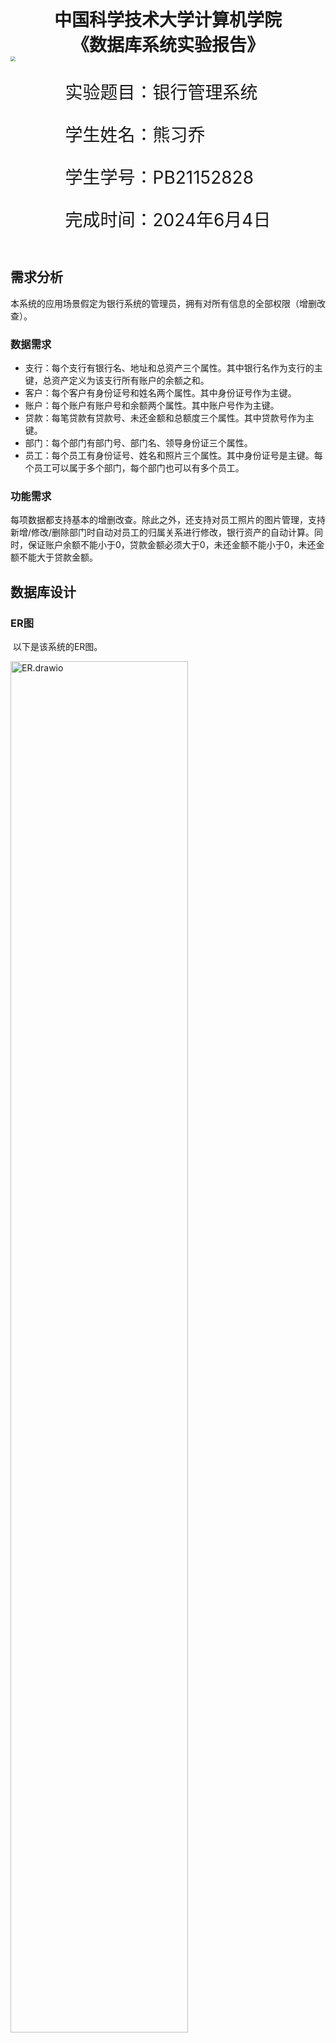 <div style="text-align:center;font-size:2em;font-weight:bold">中国科学技术大学计算机学院</div>

<div style="text-align:center;font-size:2em;font-weight:bold">《数据库系统实验报告》</div>







<img src="./src/logo.png" style="zoom: 50%;" />





<div style="display: flex;flex-direction: column;align-items: center;font-size:2em">
<div>
<p>实验题目：银行管理系统</p>
<p>学生姓名：熊习乔</p>
<p>学生学号：PB21152828</p>
<p>完成时间：2024年6月4日</p>
</div>
</div>








## 需求分析

本系统的应用场景假定为银行系统的管理员，拥有对所有信息的全部权限（增删改查）。

### 数据需求

- 支行：每个支行有银行名、地址和总资产三个属性。其中银行名作为支行的主键，总资产定义为该支行所有账户的余额之和。
- 客户：每个客户有身份证号和姓名两个属性。其中身份证号作为主键。
- 账户：每个账户有账户号和余额两个属性。其中账户号作为主键。
- 贷款：每笔贷款有贷款号、未还金额和总额度三个属性。其中贷款号作为主键。
- 部门：每个部门有部门号、部门名、领导身份证三个属性。
- 员工：每个员工有身份证号、姓名和照片三个属性。其中身份证号是主键。每个员工可以属于多个部门，每个部门也可以有多个员工。

### 功能需求

每项数据都支持基本的增删改查。除此之外，还支持对员工照片的图片管理，支持新增/修改/删除部门时自动对员工的归属关系进行修改，银行资产的自动计算。同时，保证账户余额不能⼩于0，贷款⾦额必须大于0，未还金额不能⼩于0，未还金额不能⼤于贷款⾦额。

## 数据库设计

### ER图

​	以下是该系统的ER图。

<img src="/Users/psycho/Documents/Database/lab2/report/ER.drawio.png" alt="ER.drawio" style="width:75%;" />

### 模式分解

​	每个实体一个表。银行、客户和员工的属性就是ER图中的三个属性。贷款的属性由于两个1:n的关系，新增了银行名和客户身份证号。账户的属性由于两个1:n的关系，新增了银行名和客户身份证号。部门的属性由于一个1:n的关系，新增了银行名。由于员工和部门的多对多关系，所以新增一个部门-员工表，属性为部门号和员工身份证号，两个属性共同构成主键。

​	由于每个任一实例的元组的每个属性都只含有一个值，显然该关系模式是1NF的。同时可以看出该关系模式的每一个非主属性都完全依赖于主码，故该关系模式是2NF的。检查该关系属性可以得到并不存在某个非主属性传递依赖于主码，所以该关系模式是3NF的。

​	创建表的MySQL代码如下：

```mysql
-- 一个银行管理系统，涉及：银行信息、客户信息、账户信息、贷款信息、银行部门信息、员工信息相关实体。
-- 本文件用于创建数据库表
use db_lab2;

SET foreign_key_checks=0;  # 关闭外键检查
DROP TABLE if EXISTS bank, customer, account, loan, department, employee, employee_department;
SET foreign_key_checks=1;  # 开启外键检查

CREATE TABLE bank (
    bank_name VARCHAR(50) PRIMARY KEY,
    bank_addr VARCHAR(100) NOT NULL
);

CREATE TABLE customer (
    id VARCHAR(50) PRIMARY KEY,
    customer_name VARCHAR(50) NOT NULL
);

CREATE TABLE account (
    account_id VARCHAR(50) PRIMARY KEY,
    balance DECIMAL(20, 2) DEFAULT 0.00,
    customer_id VARCHAR(50) NOT NULL,
    bank_name VARCHAR(50) NOT NULL,
    FOREIGN KEY (customer_id) REFERENCES customer(id) ON DELETE CASCADE,
    FOREIGN KEY (bank_name) REFERENCES bank(bank_name) ON DELETE CASCADE,
    CONSTRAINT CHK_balance CHECK (balance >= 0)
);

CREATE TABLE loan (
    loan_id VARCHAR(50) PRIMARY KEY,
    loan_amount DECIMAL(20, 2) NOT NULL,
    unrepayed_amount DECIMAL(20, 2) NOT NULL,
    customer_id VARCHAR(50) NOT NULL,
    bank_name VARCHAR(50) NOT NULL,
    FOREIGN KEY (customer_id) REFERENCES customer(id) ON DELETE CASCADE,
    FOREIGN KEY (bank_name) REFERENCES bank(bank_name) ON DELETE CASCADE,
    CONSTRAINT CHK_loan_amount CHECK (loan_amount >= 0),
    CONSTRAINT CHK_unrepayed_amount CHECK (unrepayed_amount >= 0),
    CONSTRAINT CHK_unrepayed_loan CHECK (unrepayed_amount <= loan_amount)
);

CREATE TABLE employee (
    id VARCHAR(50) PRIMARY KEY,
    employee_name VARCHAR(50) NOT NULL,
    path_to_photo VARCHAR(100)
);

CREATE TABLE department (
    department_id VARCHAR(50) PRIMARY KEY,
    bank_name VARCHAR(50) NOT NULL,
    department_name VARCHAR(50) NOT NULL,
    leader_id VARCHAR(50) NOT NULL,
    FOREIGN KEY (bank_name) REFERENCES bank(bank_name) ON DELETE CASCADE,
    FOREIGN KEY (leader_id) REFERENCES employee(id) ON DELETE CASCADE
);

CREATE TABLE employee_department (
    employee_id VARCHAR(50) NOT NULL,
    department_id VARCHAR(50) NOT NULL,
    PRIMARY KEY (employee_id, department_id),
    FOREIGN KEY (employee_id) REFERENCES employee(id) ON DELETE CASCADE,
    FOREIGN KEY (department_id) REFERENCES department(department_id) ON DELETE CASCADE
);
```

### 存储过程、触发器、函数等设计思路

针对各个实体的操作，除了查询都使用存储过程实现。这样设计的目的是可以在存储过程中检测操作的合法性并返回相关的错误代码。如果操作失败，返回相关的错误代码，否则返回1作为操作成功的标志。

由于需要在部门`department`和员工-部门`employee_department`两个表中维持一致性，所以我设计在对`department`进行增、删、改操作的时候`employee_department`也会同步更新。由于`employee_department`中的`department_id`属性定义了ON DELETE CASCADE，所以在删除部门的时候会自动级联删除相关的员工-部门关系。剩下的增和改我设计为用触发器实现，当用户对`department`做出修改时，会通过触发器自动修改`employee_department`中的相关记录，并且新的`department`记录创建时，也会通过触发器自动在`employee_department`增加“领导ID—部门ID”的一条记录。触发器的具体设计见“核心代码解析——部门管理”

我设计通过函数计算用户的总资产并返回，而不是通过一条属性存储在`customer`表中。这样可以简化数据库的设计，同时维护数据一致性。

## 核心代码解析

### 仓库地址

https://github.com/psycho-xiong/ustc-database-lab2-2024

### 目录

```
.
├── 2_db-lab02.pptx -------实验文档
├── __pycache__
│   └── db.cpython-311.pyc
├── db.py -------与数据库交互
├── main.py -------与网页交互，调用db.py中的函数
├── mysql 
│   ├── procedures.sql -------存储过程、函数、触发器
│   └── table_init.sql -------初始化表
├── report
│   ├── ER.drawio -------ER图的drawio文件
│   ├── ER.drawio.png -------ER图
│   ├── src
│   │   └── logo.png
│   ├── 银行管理系统_需求分析.md -------需求分析
│   ├── 银行管理系统_需求分析.pdf -------需求分析
│   ├── 数据库实验报告.md -------实验报告(.md)
│   └── 银行管理系统报告_熊习乔_PB21151828.pdf -------实验报告(.pdf)
├── static
│   └── photos -------员工照片
│       ├── 111.bmp
│       ├── 112.bmp
│       └── 113.bmp
├── templates -------存放html文件
│   ├── account.html
│   ├── back.html
│   ├── bank.html
│   ├── customer.html
│   ├── department.html
│   ├── employee.html
│   ├── employee_department.html
│   ├── homepage.html
│   ├── loan.html
│   └── login.html
└── tree.txt -------目录树

8 directories, 29 files
```

### 登录

提供登录界面，用户输入用户名和密码，正确则进入主页，否则会弹窗提示检查用户名和密码，并停留在登录界面。

来源：`main.py`

```python
# 主页跳转到登录页面
@app.route('/', methods=['GET', 'POST'])
def login():
    """Log in a registered user by adding the user id to the session."""
    if request.method == 'GET':
        return render_template('login.html')
    else:
        # 连接数据库。如果连接成功，跳转到主页。否则，显示错误信息，停留在登录页面。
        user = request.form['username']
        password = request.form['password']
        conn = db_login(user=user, passward=password)
        if (conn == None) or (user != 'root'):
            return render_template("login.html",status=-1)
        else:
            session['username'] = user
            session['password'] = password
            return redirect(url_for('homepage'))
```

### 主页

如果用户输入用户名和密码正确则进入主页，主页可以选择具体功能，包括：支行、用户、账户、贷款、部门、员工、部门-员工。

来源：`main.py`

```python
# 主页
@app.route('/homepage', methods=['GET', 'POST'])
def homepage():
    """Display the homepage."""
    if request.method == 'GET':
        return render_template('homepage.html')
    else:
        if 'Customer' in request.form:
            return redirect(url_for('customer'))
        if 'Bank' in request.form:
            return redirect(url_for('bank'))
        if 'Account' in request.form:
            return redirect(url_for('account'))
        if 'Loan' in request.form:
            return redirect(url_for('loan'))
        if 'Employee' in request.form:
            return redirect(url_for('employee'))
        if 'Department' in request.form:
            return redirect(url_for('department'))
        if 'Employee_Department' in request.form:
            return redirect(url_for('employee_department'))
```

### 支行管理

在主页进入支行部分后，可以对支行进行增删改查。“查”支持对主键外的任意属性或者属性的组合进行查找（主键单独查找）。“改”要求待改的数据存在且修改后的数据不能和原有数据重复。“增”要求新增的数据不能和原有数据重复。“删”要求待删的数据存在。这些功能和要求在之后的各个部分都一样，之后不再赘述。

`main.py`从网页表单获取服务种类，并根据服务种类获取需要的数据。在获取需要的数据之后，调用`db.py`中的函数来执行对应的操作。

需要指出的是我仅在“支行管理”中列出这一部分的完整代码，由于后面的各个管理功能与该部分的代码相似，如无必要在之后我将只给出框架而非完整代码。

来源：`main.py`

```python
@app.route("/homepage/bank", methods = (["GET", "POST"]))
def bank():
    if request.method == 'GET':
        return render_template('bank.html')
    else:
        # 如果 session 中没有连接，返回登录页面
        if 'username' not in session:
            return redirect(url_for('login'))
        # 如果 session 中有连接，从 session 中获取连接，然后执行后续操作
        username = session['username']
        password = session['password']
        conn = db_login(user=username, passward=password)
        if 'SEARCH' in request.form:
            search_text = request.form['search_text']
            search_type = request.form['search_type']
            res = bank_search(conn, search_text, search_type)
            return render_template('bank.html', search_res=res)
        elif 'ADD' in request.form:
            new_name = request.form['new_name']
            new_addr = request.form['new_addr']
            res = bank_add(conn, new_name, new_addr)
            return render_template('bank.html', add_res=res)
        elif 'DELETE' in request.form:
            delete_name = request.form['delete_name']
            res = bank_delete(conn, delete_name)
            return render_template('bank.html', delete_res=res)
        elif 'UPDATE' in request.form:
            old_name = request.form['old_name']
            new_name = request.form['new_name']
            new_addr = request.form['new_addr']
            res = bank_update(conn, old_name, new_name, new_addr)
            return render_template('bank.html', update_res=res)
```

其中调用的与数据库交互的函数包含增、删、改、查四个功能。同样地我只在这一节列出完整代码，之后如无必要将只给出对应部分的代码框架。customer使用到的增删改查函数定义如下：

来源：`db.py`

```python
# ************** Customer **************        
def customer_search(conn: MySQLConnection, search_text: str, search_type: str) -> list:
    cursor = conn.cursor()
    if search_text == '':
        cursor.execute("SELECT * FROM customer")
    else:
        if search_type == 'ID':
            cursor.execute(f"SELECT * FROM customer WHERE id = '{search_text}'")
        elif search_type == 'Name':
            cursor.execute(f"SELECT * FROM customer WHERE customer_name = '{search_text}'")
    res = cursor.fetchall()
    for i in range(len(res)):
        cursor.execute(f"SELECT get_total_balance('{res[i][0]}')")
        res[i] = res[i] + cursor.fetchall()[0]
    cursor.close()
    return res

def customer_add(conn: MySQLConnection, add_id: str, add_name: str) -> int:
    cursor = conn.cursor()
    sta = -1
    try:
        sta = cursor.callproc('create_customer', (add_id, add_name, sta))[-1]
        conn.commit()
        cursor.close()
        return sta
    except:
        conn.rollback()
        cursor.close()
        return -1
   
def customer_delete(conn: MySQLConnection, delete_id: str) -> int:
    cursor = conn.cursor()
    sta = -1
    try:
        sta = cursor.callproc('delete_customer', (delete_id, sta))[-1]
        conn.commit()
        cursor.close()
        return sta
    except:
        conn.rollback()
        cursor.close()
        return -1
    
def customer_update(conn: MySQLConnection, old_id: str, new_id: str, new_name: str) -> int:
    cursor = conn.cursor()
    sta = -1
    try:
        sta = cursor.callproc('change_customer', (old_id, new_id, new_name, sta))[-1]
        conn.commit()
        cursor.close()
        return sta
    except:
        conn.rollback()
        cursor.close()
        return -1
```

其中只有查询是通过 mysql-connector-python-rf 直接执行查询操作，针对不同的查询信息，直接执行对应的查询语句。但是增、删和改为了检查是否满足各种约束条件并返回相关错误信息，都需要调用写好的存储过程。同样地我只在这一节列出完整代码，之后如无必要将只给出对应部分的代码框架。customer使用到的存储过程定义如下：

来源：`procedures.sql`

```mysql
-- A procedure that changes the name of a bank.
DROP PROCEDURE if exists change_bank;
delimiter //
CREATE PROCEDURE change_bank(IN old_bank_name VARCHAR(50), IN new_bank_name VARCHAR(50), In new_bank_addr VARCHAR(50), OUT sta INT)
BEGIN
    DECLARE a INT;

    -- Check whether the bank exsit
    SELECT count(*) FROM bank WHERE bank_name = old_bank_name INTO a;
    IF a = 1 THEN 
        IF new_bank_name = old_bank_name THEN
            UPDATE bank SET bank_addr = new_bank_addr WHERE bank_name = old_bank_name;
            SET sta = 1;
        ELSE
            SELECT count(*) FROM bank WHERE bank_name = new_bank_name INTO a;
            IF a = 1 THEN
                SET sta = -4; -- Error code -4: New bank already exists
            ELSE
                INSERT INTO bank (bank_name, bank_addr) VALUES (new_bank_name, new_bank_addr);
                -- Update the bank_name of all accounts
                UPDATE account SET bank_name = new_bank_name WHERE bank_name = old_bank_name;
                -- Update the bank_name of all loans
                UPDATE loan SET bank_name = new_bank_name WHERE bank_name = old_bank_name;
                -- Update the bank_name of all departments
                UPDATE department SET bank_name = new_bank_name WHERE bank_name = old_bank_name;
                -- Delete the old bank
                DELETE FROM bank WHERE bank_name = old_bank_name;
                SET sta = 1;
            END IF;
        END IF;
    ELSE
        SET sta = -2; -- Error code -2: bank does not exist
    END IF;
END //
delimiter ;


-- A procedure that creates a new bank.
DROP PROCEDURE if exists create_bank;
delimiter //
CREATE PROCEDURE create_bank(IN add_bank_name VARCHAR(50), IN bank_addr VARCHAR(50), OUT sta INT)
BEGIN
    DECLARE a INT;
    
    -- Check whether the bank exsit
    SELECT count(*) FROM bank WHERE bank_name = add_bank_name INTO a;
    IF a = 0 THEN
        INSERT INTO bank (bank_name, bank_addr) VALUES (add_bank_name, bank_addr);
        SET sta = 1;
    ELSE
        SET sta = -3; -- Error code -3: bank already exists
    END IF;
END //
delimiter ;


-- A procedure that deletes a bank.
DROP PROCEDURE if exists delete_bank;
delimiter //
CREATE PROCEDURE delete_bank(IN delete_bank_name VARCHAR(50), OUT sta INT)
BEGIN
    DECLARE a INT;

    -- Check whether the bank exsit
    SELECT count(*) FROM bank WHERE bank_name = delete_bank_name INTO a;
    IF a = 1 THEN
        DELETE FROM bank WHERE bank_name = delete_bank_name;
        SET sta = 1;
    ELSE
        SET sta = -2; -- Error code -2: bank does not exist
    END IF;
END //
delimiter ;
```

修改记录先要检查被修改的主键是否存在，如过不存在设置错误码。如果存在且主键没有改变直接修改。如果存在但是主键别修改，需要检查新的主键是否已经存在，如果已经存在设置错误码。如果不存在则增加新纪录，修改相关联的表中的相关记录，最后删除旧的记录。

创建记录只需要检查新增的主键是否已经存在。如果已经存在设置错误码，如果不存在就插入一条新纪录。

删除记录需要检查待删除的记录的主键是否存在，如果不存在设置错误码，如果存在则直接删去该条记录。注意由于这里其他表中需要连带删除的地方都设置了ON DELETE CASCADE，所以不再需要显示用语句删除其他表中的相关记录。

通过存储过程进行各种检查，包括数据一致性、操作合法性等，如果执行失败返回错误码，以便在网页显示。

### 客户管理

从主页进入客户管理的界面后，可以进行客户的增、删、改、查。

来源：`main.py`

```python
@app.route("/homepage/costumer", methods = (["GET", "POST"]))
def customer():
    if request.method == 'GET':
        return render_template('customer.html')
    else:
        # 如果 session 中没有连接，返回登录页面
        if 'username' not in session:
            return redirect(url_for('login'))
        # 如果 session 中有连接，从 session 中获取连接，然后执行后续操作
        username = session['username']
        password = session['password']
        conn = db_login(user=username, passward=password)
        if 'SEARCH' in request.form:
            ...
        elif 'ADD' in request.form:
            ...
        elif 'DELETE' in request.form:
            ...
        elif 'UPDATE' in request.form:
           ...
```

其中用到的的与数据库交互的函数定义如下：

来源：`db.py`

```python
# ************** Customer **************
def customer_search(conn: MySQLConnection, search_text: str, search_type: str) -> list:
    cursor = conn.cursor()
    if search_text == '':
        cursor.execute("SELECT * FROM customer")
    else:
        if search_type == 'ID':
            ...
        elif search_type == 'Name':
            ...
    res = cursor.fetchall()
    for i in range(len(res)):
        cursor.execute(f"SELECT get_total_balance('{res[i][0]}')")
        res[i] = res[i] + cursor.fetchall()[0]
    cursor.close()
    return res

def customer_add(conn: MySQLConnection, add_id: str, add_name: str) -> int:
    cursor = conn.cursor()
    sta = -1
    try:
        sta = cursor.callproc('create_customer', (add_id, add_name, sta))[-1]
        ...
    except:
       ...
    
def customer_delete(conn: MySQLConnection, delete_id: str) -> int:
    cursor = conn.cursor()
    sta = -1
    try:
        sta = cursor.callproc('delete_customer', (delete_id, sta))[-1]
       ...
    except:
        ...
    
def customer_update(conn: MySQLConnection, old_id: str, new_id: str, new_name: str) -> int:
    cursor = conn.cursor()
    sta = -1
    try:
        sta = cursor.callproc('change_customer', (old_id, new_id, new_name, sta))[-1]
       ...
    except:
        ...
```

其中用户总资产的部分并不是直接作为一个属性存储的，而是通过调用函数`get_total_balance`计算得到。函数`get_total_balance`的定义如下：

```mysql
-- A function to calculate the total balance of a customer
DROP FUNCTION if exists get_total_balance;
delimiter //
CREATE FUNCTION get_total_balance(search_customer_id VARCHAR(50))
RETURNS DECIMAL(20, 2)
READS SQL DATA
BEGIN
    DECLARE total_balance DECIMAL(20, 2);
    SELECT SUM(balance) INTO total_balance
    FROM account
    WHERE customer_id = search_customer_id;
    RETURN total_balance;
END//
delimiter ;
```

增、删、改使用的的MySQL存储过程如下，同样只展示框架：

来源：`procedures.sql`

```mysql
-- A procedure that changes the id of a customer.
DROP PROCEDURE if exists change_customer;
delimiter //
CREATE PROCEDURE change_customer(IN old_customer_id VARCHAR(50), IN new_customer_id VARCHAR(50), IN new_name VARCHAR(50), OUT sta INT)
BEGIN
    DECLARE a INT;

    -- Check whether the customer exsit
    SELECT count(*) FROM customer WHERE id = old_customer_id INTO a;
    IF a = 1 THEN 
        IF new_customer_id = old_customer_id THEN
            ...
        ELSE
            SELECT count(*) FROM customer WHERE id = new_customer_id INTO a;
            IF a = 1 THEN
                SET sta = -4; -- Error code -4: New customer already exists
            ELSE
                ...
            END IF;
        END IF;
    ELSE
        SET sta = -2; -- Error code -2: customer does not exist
    END IF;
END //
delimiter ;

-- A procedure that creates a new customer.
DROP PROCEDURE if exists create_customer;
delimiter //
CREATE PROCEDURE create_customer(IN customer_id VARCHAR(50), IN customer_name VARCHAR(50), OUT sta INT)
BEGIN
    DECLARE a INT;

    -- Check whether the customer exsit
    SELECT count(*) FROM customer WHERE id = customer_id INTO a;
    IF a = 0 THEN
        ...
    ELSE
        SET sta = -3; -- Error code -3: customer already exists
    END IF;
END //
delimiter ;

-- A procedure that deletes a customer.
DROP PROCEDURE if exists delete_customer;
delimiter //
CREATE PROCEDURE delete_customer(IN customer_id VARCHAR(50), OUT sta INT)
BEGIN
    DECLARE a INT;

    -- Check whether the customer exsit
    SELECT count(*) FROM customer WHERE id = customer_id INTO a;
    IF a = 1 THEN
        ...
    ELSE
        SET sta = -2; -- Error code -2: customer does not exist
    END IF;
END //
delimiter ;
```

### 账户管理

从主页进入账号管理后，可以对账号进行增删改查，并且在这里实现了转账功能。

来源：`main.py`

```python
@app.route('/homepage/account', methods=['GET', 'POST'])
def account():
    if request.method == 'GET':
        return render_template('account.html')
    else:
        # 如果 session 中没有连接，返回登录页面
        if 'username' not in session:
            return redirect(url_for('login'))
        # 如果 session 中有连接，从 session 中获取连接，然后执行后续操作
        username = session['username']
        password = session['password']
        conn = db_login(user=username, passward=password)
        if 'SEARCH' in request.form:
            ...
        elif 'ADD' in request.form:
            ...
        elif 'DELETE' in request.form:
            ...
        elif 'UPDATE' in request.form:
            ...
        elif 'TRANSFER' in request.form:
            from_id = request.form['from_id']
            to_id = request.form['to_id']
            amount = request.form['amount']
            res = account_transfer(conn, from_id, to_id, amount)
            return render_template('account.html', transfer_res=res)
```

转账需要获取转入账户、转出账户与转账金额。然后调用处理转账的函数`account_transfer，定义如下：

来源：`db.py`

```python
def account_transfer(conn, from_id, to_id, amount):
    cursor = conn.cursor()
    sta = -1
    if from_id == to_id:
        return -12
    try:
        (amount, flag) = num_check_trans(amount)
        if flag != 1:
            return flag
        sta = cursor.callproc('transfer_money', (from_id, to_id, amount, sta))[-1]
        conn.commit()
        cursor.close()
        return sta
    except:
        conn.rollback()
        cursor.close()
        return -1
```

同时还调用了检查是否输入的是合法数字的函数`num_check_trans`，该函数输入从网页获取的金额，返回转换为数字的amount和指示是否为合法数字的flag。该函数的定义如下：

来源：`db.py`

```python
def num_check_trans(num: str) -> tuple:
    flag = -1

    # 检查是否为空
    if num == '':
        flag = -10 # Error code -10: not a number
        return (None,flag)
    # 移除所有的空格
    num = num.replace(' ','')
    # 检查是否为负数
    if num[0] == '-':
        flag = -11 # Error code -11: negative number
        return (None, flag)
    for i in num:
        if not i.isdigit() and i != '.':
            flag = -10  # Error code -10: not a number
            return (None,flag)
    # 检查是否为小数
    if '.' in num:
        num = num.split('.')
        if len(num[1]) > 2:
            flag = -7 # Error code -7: decimal part too long
            return (None,flag)
        if len(num[0] + num[1]) > 20:
            flag = -8 # Error code -8: total length too long
            return (None,flag)
        # 遍历检查是否全为数字
        for i in num[0] + num[1]:
            if not i.isdigit() and i != '.':
                flag = -10 # Error code -10: not a number
                return (None,flag)
    else:
        if len(num) > 20:
            flag = -8 # Error code -8: total length too long
            return (None,flag)
        for i in num:
            if not i.isdigit() and i != '.':
                flag = -10 # Error code -10: not a number
                return (None,flag)
    # 转换为数字
    num = float(num)
    flag = 1
    return (num,flag)
```

下面详细介绍转账过程用到的存储过程：

来源：`procedures.sql`

```mysql
-- A procedure that transfer money from one account to another. Transaction is used to ensure the atomicity of the operation.
DROP PROCEDURE if exists transfer_money;
delimiter //
CREATE PROCEDURE transfer_money(IN from_account_id VARCHAR(50), IN to_account_id VARCHAR(50), IN amount DECIMAL(20, 2), OUT sta INT)
BEGIN
    DECLARE s INT DEFAULT 0;
    DECLARE a INT;
    DECLARE continue HANDLER FOR SQLEXCEPTION SET s = 1;
    SET sta = 0;

    START TRANSACTION;
    -- Check whether both accounts exsit
    SELECT count(*) FROM account WHERE account_id = from_account_id or account_id = to_account_id INTO a;
    IF a != 2 THEN
        SET sta = -2;  -- Error code -2: account does not exist
    END IF;

    IF sta = 0 THEN
        -- Check if the balance is enough
        SELECT balance FROM account WHERE account_id = from_account_id INTO a;
        IF a < amount THEN
            SET sta = -3; -- Error code -3: balance is not enough
        ELSE
            -- Update the balaces of two accounts
            UPDATE account SET balance = balance - amount WHERE account_id = from_account_id;
            UPDATE account SET balance = balance + amount WHERE account_id = to_account_id;
        END IF;
    END IF;

    -- Process errors
    IF s = 0 AND sta = 0 THEN
        SET sta = 1;
        COMMIT;
    ELSE
        IF sta = 0 THEN
            SET sta = -9; -- Error code -9: unknown error within MySQL
        END IF;
        ROLLBACK;
    END IF;
END //
delimiter ;
```

首先检查了转入和转出账户是否都存在，然后检查转出账户的余额收否能够满足转账金额。如果两个条件都满足，则修改两个账户的余额，否则设置对应的错误码。这个过程都使用事务来保证转账操作的可靠性和原子操作性。

此外，账户管理的增删改查需要调用以下函数：

来源：`db.py`

```python
# ************** Account **************
def account_search(conn, search_text, search_type):
    ...

def account_add(conn, add_account_id, add_customer_id, add_bank_name):
    cursor = conn.cursor()
    sta = -1
    try:
        ...
    except:
        ...
    
def account_delete(conn, delete_account_id):
    cursor = conn.cursor()
    sta = -1
    try:
        ...
    except:
        ...
    
def account_update(conn, old_account_id, new_account_id, new_balance, new_customer_id, new_bank_name):
    cursor = conn.cursor()
    sta = -1
    try:
        ...
    except:
        ...
```

转账的使用到的MySQL存储过程如下：

来源：`procedures.sql`

```mysql
-- A procedure that changes the id of an account.
DROP PROCEDURE if exists change_account;
delimiter //
CREATE PROCEDURE change_account(IN old_account_id VARCHAR(50), IN new_account_id VARCHAR(50), IN new_balance DECIMAL(20, 2), IN new_customer_id VARCHAR(50), IN new_bank_name VARCHAR(50), OUT sta INT)
BEGIN
    DECLARE s INT DEFAULT 0;
    DECLARE a INT;
    DECLARE continue HANDLER FOR SQLEXCEPTION SET s = 1;
    SET sta = 0;

    -- Check whether the new bank exsits
    ...
    -- Check whether the new customer exsits
		...
    -- Check whether the old account exsits
    ...

    IF sta = 0 THEN
        IF new_account_id = old_account_id THEN
           ...
        ELSE
            -- Check whether the new account exsits. If not update the record.
            ...
        END IF;
    END IF;

    -- Process errors
    ...

END //
delimiter ;

-- A procedure that deletes an account.
DROP PROCEDURE if exists delete_account;
delimiter //
CREATE PROCEDURE delete_account(IN delete_account_id VARCHAR(50), OUT sta INT)
BEGIN
    DECLARE a INT;

    -- Check whether the account exsit
    SELECT count(*) FROM account WHERE account_id = delete_account_id INTO a;
    IF a = 1 THEN
        -- 删除该账户
        DELETE FROM account WHERE account_id = delete_account_id;
        SET sta = 1;
    ELSE
        SET sta = -2; -- Error code -2: account does not exist
    END IF;
END //
delimiter ;

-- A procedure that creates a new account for a customer. Transaction is used to ensure the atomicity of the operation.
DROP PROCEDURE if exists create_account;
delimiter //
CREATE PROCEDURE create_account(IN add_account_id VARCHAR(50), IN add_customer_id VARCHAR(50), IN add_bank_name VARCHAR(50), OUT sta INT)
BEGIN
    DECLARE s INT DEFAULT 0;
    DECLARE a INT;
    DECLARE continue HANDLER FOR SQLEXCEPTION SET s = 1;
    SET sta = 0;

    START TRANSACTION;
    -- Check whether the bank exsit
    ...
    -- Check whether the customer exsit 
    ...
    -- Check whether the account already exsits
    ...

    -- No problem, insert the new account
    IF sta = 0 THEN
        INSERT INTO account (account_id, customer_id, bank_name) VALUES (add_account_id, add_customer_id, add_bank_name);
    END IF;

    -- Process errors
    ...

END //
delimiter ;
```

### 贷款管理

从主页进入贷款管理，可以对贷款进行增、删、改、查，并且在这里实现了还款的功能。其中还款的实现与转账相似。

来源：`main.py`

```python
@app.route('/homepage/loan', methods=['GET', 'POST'])
def loan():
    if request.method == 'GET':
        return render_template('loan.html')
    else:
        # 如果 session 中没有连接，返回登录页面
        if 'username' not in session:
            return redirect(url_for('login'))
        # 如果 session 中有连接，从 session 中获取连接，然后执行后续操作
        username = session['username']
        password = session['password']
        conn = db_login(user=username, passward=password)
        if 'SEARCH' in request.form:
            ...
        elif 'ADD' in request.form:
            ...
        elif 'DELETE' in request.form:
            ...
        elif 'UPDATE' in request.form:
            ...
        elif 'REPAY' in request.form:
            repay_loan_id = request.form['repay_loan_id']
            repay_account_id = request.form['repay_account_id']
            repay_amount = request.form['repay_amount']
            res = loan_repay(conn, repay_loan_id, repay_account_id, repay_amount)
            return render_template('loan.html', repay_res=res)
```

转账需要获取转出账户、还款金额与偿还的贷款ID。然后调用处理转账的函数`loan_repay，定义如下：

来源：`db.py`

```python
def loan_repay(conn, repay_loan_id, repay_account_id, repay_amount):
    cursor = conn.cursor()
    sta = -1
    try:
        (repay_amount, flag) = num_check_trans(repay_amount)
        if flag != 1:
            return flag
        if repay_amount <= 0:
            return -13 # Error code -13: repay amount less than or equal to 0
        sta = cursor.callproc('repay_loan', (repay_loan_id, repay_account_id, repay_amount, sta))[-1]
        conn.commit()
        cursor.close()
        return sta
    except:
        conn.rollback()
        cursor.close()
        return -1
```

下面详细介绍还贷款用到的存储过程`repay_loan`：

```mysql
-- A procedure that repays a loan. Transaction is used to ensure the atomicity of the operation.
DROP PROCEDURE if exists repay_loan;
delimiter //
CREATE PROCEDURE repay_loan(IN repay_loan_id VARCHAR(50), IN repay_account_id VARCHAR(50), IN repay_amount DECIMAL(20, 2), OUT sta INT)
BEGIN
    DECLARE s INT DEFAULT 0;
    DECLARE a INT;
    DECLARE continue HANDLER FOR SQLEXCEPTION SET s = 1;
    SET sta = 0;

    START TRANSACTION;
    -- Check whether the loan and account exsit
    SELECT count(*) FROM loan WHERE loan_id = repay_loan_id INTO a;
    IF a != 1 THEN
        SET sta = -2;  -- Error code -2: loan does not exist
    END IF;
    SELECT count(*) FROM account WHERE account_id = repay_account_id INTO a;
    IF a != 1 THEN
        SET sta = -3;  -- Error code -3: account does not exist
    END IF;

    IF sta = 0 THEN
        -- Check if the balance is enough
        SELECT balance FROM account WHERE account_id = repay_account_id INTO a;
        IF a < repay_amount THEN
            SET sta = -4; -- Error code -4: balance is not enough
        ELSE
            -- Update the balaces of the account and the loan
            UPDATE account SET balance = balance - repay_amount WHERE account_id = repay_account_id;
            UPDATE loan SET unrepayed_amount = unrepayed_amount - repay_amount WHERE loan_id = repay_loan_id;
        END IF;
    END IF;

    -- Process errors
    IF s = 0 AND sta = 0 THEN
        SET sta = 1;
        COMMIT;
    ELSE
        IF sta = 0 THEN
            SET sta = -9; -- Error code -9: unknown error within MySQL
        END IF; 
        ROLLBACK;
    END IF;
END //
delimiter ;
```

偿还贷款的过程设计为从给定账户中转出给定金额来偿还给定的贷款。与转账的过程相似，存储过程先检查转出账户和贷款ID是否存在。如果存在在检查账户余额是否能满足偿还金额，如果能满足则减少账户金额偿还贷款，同时修改贷款的未偿还金额。如果不能满足要求，返回对应的错误码，并在网页显示对应的错误信息。

下面是贷款的增、删、改、查用到的与数据库交互的函数：

来源：`db.py`

```python
# ************** Loan **************
def loan_search(conn, search_text, search_type):
    ...

def loan_add(conn, add_loan_id, add_loan_amount, add_customer_id, add_bank_name):
    ...
    
def loan_delete(conn, delete_loan_id):
    ...
    
def loan_update(conn, old_loan_id, new_loan_id, new_loan_amount, new_unrepayed_amount, new_customer_id, new_bank_name):
    ...
```

增、删、改使用的的MySQL存储过程如下：

来源：`procedures.sql`

```mysql
-- A procedure that changes a loan.
DROP PROCEDURE if exists change_loan;
delimiter //
CREATE PROCEDURE change_loan(IN old_loan_id VARCHAR(50), IN new_loan_id VARCHAR(50), IN new_loan_amount DECIMAL(20, 2), IN new_unrepayed_amount DECIMAL(20, 2), In new_customer_id VARCHAR(50), IN new_bank_name VARCHAR(50), OUT sta INT)
BEGIN
    DECLARE s INT DEFAULT 0;
    DECLARE a INT;
    DECLARE continue HANDLER FOR SQLEXCEPTION SET s = 1;
    SET sta = 0;

    -- Check whether the new bank exsits
    ...
    -- Check whether the new customer exsits
    ...
    -- Check whether the old loan exsits
    ...
    -- Note that the check of nre_loan_amount and new_unrepayed_amount is complemented in db.py
    IF sta = 0 THEN
        IF new_loan_id = old_loan_id THEN
            UPDATE ...
        ELSE
            -- Check whether the new loan exsits
            SELECT count(*) FROM loan WHERE loan_id = new_loan_id INTO a;
            IF a = 1 THEN
                SET sta = -15; -- Error code -15: New loan already exists
            ELSE
                -- Update
                UPDATE ...
            END IF;
        END IF;
    END IF;

    -- Process errors
    ...

END //
delimiter ;


-- A procedure that creates a new loan for a customer. Transaction is used to ensure the atomicity of the operation.
DROP PROCEDURE if exists create_loan;
delimiter //
CREATE PROCEDURE create_loan(IN add_loan_id VARCHAR(50), IN add_loan_amount DECIMAL(20, 2), IN add_customer_id VARCHAR(50), IN add_bank_name VARCHAR(50), OUT sta INT)
BEGIN
    DECLARE ...

    START TRANSACTION;
    -- Check whether the bank exsit
    ...
    -- Check whether the customer exsits
    ...
    -- Check whether the loan already exsits
    ...

    -- No problem, insert the new loan
    IF sta = 0 THEN
        INSERT INTO loan ...
    END IF;

    -- Process errors
    ...
END // 
delimiter ;


-- A procedure that deletes a loan.
DROP PROCEDURE if exists delete_loan;
delimiter //
CREATE PROCEDURE delete_loan(IN delete_loan_id VARCHAR(50), OUT sta INT)
BEGIN
    DECLARE a INT;

    -- Check whether the loan exsit
    SELECT count(*) FROM loan WHERE loan_id = delete_loan_id INTO a;
    IF a = 1 THEN
        -- 删除该贷款
        ...
    ELSE
        SET sta = -2; -- Error code -2: loan does not exist
    END IF;
END //
delimiter ;
```

### 员工管理

从主页进入员工管理，可以对员工信息进行增删改查。员工的照片是通过存储文件路径实现。一旦导入一个新的图片，就会在指定路径中创建一个同样的副本，并以员工的身份证ID命名。修改图片会在删除旧的图片并存储新的图片。删除员工记录会连带删除文件系统中该员工的照片。

来源：`main.py`

```python
@app.route('/homepage/employee', methods=['GET', 'POST'])
def employee():
    if request.method == 'GET':
        return render_template('employee.html')
    else:
        # 如果 session 中没有连接，返回登录页面
        if 'username' not in session:
            return redirect(url_for('login'))
        # 如果 session 中有连接，从 session 中获取连接，然后执行后续操作
        username = session['username']
        password = session['password']
        conn = db_login(user=username, passward=password)
        if 'SEARCH' in request.form:
            ...
        elif 'ADD' in request.form:
            save_flag = True
            add_id = request.form['add_id']
            add_name = request.form['add_name']
            # 检查是否有文件在POST请求中
            if 'add_photo' not in request.files:
                save_flag = False
            file = request.files['add_photo']
            # 如果用户没有选择文件，浏览器也会提交一个没有文件名的空部分
            if file.filename == '':
                save_flag = False
            suffix = file.filename.split('.')[-1]
            add_photo_name = add_id + '.' + suffix
            res = employee_add(conn, add_id, add_name, add_photo_name)
            # 保存文件到指定位置
            if res == 1 and save_flag:
                filename = secure_filename(add_photo_name)
                file.save(os.path.join(app.config['UPLOAD_FOLDER'], filename))
            return render_template('employee.html', add_res=res)
            
        elif 'DELETE' in request.form:
            delete_id = request.form['delete_id']
            res = employee_delete(conn, delete_id)
            # 删除文件
            if res == 1:
                # 删除.前是delete_id的文件
                for file in os.listdir(UPLOAD_FOLDER):
                    if file.split('.')[0] == delete_id:
                        os.remove(os.path.join(UPLOAD_FOLDER, file))

            return render_template('employee.html', delete_res=res)
        
        elif 'UPDATE' in request.form:
            ...
            # 检查是否有文件在POST请求中
            if 'new_photo' not in request.files:
                save_flag = False
                new_photo_name = 'special_token_original'
            file = request.files['new_photo']
            # 如果用户没有选择文件，浏览器也会提交一个没有文件名的空部分
            if file.filename == '':
                save_flag = False
                new_photo_name = 'special_token_original'
            else:
                suffix = file.filename.split('.')[-1]
                new_photo_name = new_id + '.' + suffix
            res = employee_update(conn, old_id, new_id, new_name, new_photo_name)
            # 如果成功，保存文件到指定位置，删除旧的
            if res == 1 and save_flag:
                # 删除旧的文件
                for tmp_file in os.listdir(UPLOAD_FOLDER):
                    if tmp_file.split('.')[0] == old_id:
                        os.remove(os.path.join(UPLOAD_FOLDER, tmp_file))
                # 保存新的文件
                filename = secure_filename(new_photo_name)
                file.save(os.path.join(app.config['UPLOAD_FOLDER'], filename))

            return render_template('employee.html', update_res=res)
```

上面的代码详细展示了和文件系统交互的过程。增添一个新的员工，在数据库插入成功后，将从网页端获取的他的照片存储到指定的地址。照片以员工身份证ID为文件名，这样可以避免文件命名冲突。删除员工的时候同步在文件系统中通过身份证ID索引到对应的照片然后删除。更新照片需要先删除旧的，在保存新的，这也是通过身份证ID索引实现的。这里也支持不上传员工照片，即员工记录的照片属性可以为空，这是通过在提交的照片为空的时候设置照片路径为`special_token_original`，然后在存储过程中特殊处理`special_token_original`实现的。

其中调用的与数据库交互的函数定义如下：

来源：`db.py`

```python
# ************** Employee **************
def employee_search(conn, search_text, search_type):
   ...

def employee_add(conn, add_id, add_name, add_path):
    ...

def employee_delete(conn, delete_id):
    ...
    
def employee_update(conn, old_id, new_id, new_name, new_path):
    ...
```

增、删、改用到的MySQL存储过程如下：

来源：`procedures.sql`

```mysql
-- A procedure that changes the id of a employee.
DROP PROCEDURE if exists change_employee;
delimiter //
CREATE PROCEDURE change_employee(IN old_id VARCHAR(50), IN new_id VARCHAR(50), IN new_name VARCHAR(50), IN new_path VARCHAR(100), OUT sta INT)
BEGIN
    DECLARE a INT;

    -- Check whether the employee exsit
    SELECT count(*) FROM employee WHERE id = old_id INTO a;
    IF a = 1 THEN 
        IF new_id = old_id THEN
            IF new_path = 'special_token_original' THEN
                SELECT path_to_photo FROM employee WHERE id = old_id INTO new_path;
            END IF;
            UPDATE ...
            SET sta = 1;
        ELSE
            SELECT count(*) FROM employee WHERE id = new_id INTO a;
            IF a = 1 THEN
                SET sta = -4; -- Error code -4: New employee already exists
            ELSE
                -- If new_path is 'special_token_original', keep the old path
                IF new_path = 'special_token_original' THEN
                    SELECT path_to_photo FROM employee WHERE id = old_id INTO new_path;
                END IF;
                -- Insert the new employee
                ...
                -- Update the id of all employee_department relationships
                ...
                -- Delete the old employee
                ...
                SET sta = 1;
            END IF;
        END IF;
    ELSE
        SET sta = -2; -- Error code -2: employee does not exist
    END IF;
END //
delimiter ;

-- A procedure that creates a new employee.
DROP PROCEDURE if exists create_employee;
delimiter //
CREATE PROCEDURE create_employee(IN add_id VARCHAR(50), IN add_employee_name VARCHAR(50), IN add_path_to_photo VARCHAR(100), OUT sta INT)
BEGIN
    DECLARE a INT;

    -- Check whether the employee exsit
    SELECT count(*) FROM employee WHERE id = add_id INTO a;
    IF a = 0 THEN
        INSERT ...
        SET sta = 1;
    ELSE
        SET sta = -3; -- Error code -3: employee already exists
    END IF;
END //
delimiter ;

-- A procedure that deletes an employee.
DROP PROCEDURE if exists delete_employee;
delimiter //
CREATE PROCEDURE delete_employee(IN del_id VARCHAR(50), OUT sta INT)
BEGIN
    DECLARE a INT;

    -- Check whether the employee exsit
    SELECT count(*) FROM employee WHERE id = del_id INTO a;
    IF a = 1 THEN
        -- 删除该员工
        ...
    ELSE
        SET sta = -2; -- Error code -2: employee does not exist
    END IF;
END //
delimiter ;
```

### 部门管理

从主页进入部门管理，可以对部门信息进行增删改查。一旦创建了一个新部门，就会在`employee_department`表中自动增加一条记录，内容为“新部门领导ID—新部门名”。同样地，一旦对某个部门进行修改，涉及到领导ID的变更或删除也会自动同步在`employee_department`表中。这是通过触发器Trigger实现的，将会在后面详细绍。

来源：`main.py`

```python
@app.route('/homepage/department', methods=['GET', 'POST'])
def department():
    if request.method == 'GET':
        return render_template('department.html')
    else:
        # 如果 session 中没有连接，返回登录页面
        if 'username' not in session:
            return redirect(url_for('login'))
        # 如果 session 中有连接，从 session 中获取连接，然后执行后续操作
        username = session['username']
        password = session['password']
        conn = db_login(user=username, passward=password)
        if 'SEARCH' in request.form:
            ...
        elif 'ADD' in request.form:
            ...
        elif 'DELETE' in request.form:
            ...
        elif 'UPDATE' in request.form:
            ...
```

需要说明的是到这里支持对主键或者主键外的任何属性的任何组合的查询，但代码实现上并无特殊之处，只是新增了很多if-else，故不在此处站时代码。调用的与数据库交互的函数定义如下：

来源：`db.py`

```python
# ************** Department **************
def department_search(conn, search_text, search_type):
    ...

def department_add(conn, add_id, add_bank, add_depart, add_leader):
    ...
    
def department_delete(conn, delete_id):
    ...
    
def department_update(conn, old_id, new_id, new_bank, new_department, new_leader):
    ...
```

增、删、改用到的MySQL存储过程如下：

来源：`procedures.py`

```mysql
-- A procedure that changes the name of a department. 
DROP PROCEDURE if exists change_department;
delimiter //
CREATE PROCEDURE change_department(IN old_department_id VARCHAR(50), IN new_department_id VARCHAR(50), IN new_bank_name VARCHAR(50), IN new_department_name VARCHAR(50), IN new_leader_id VARCHAR(50), OUT sta INT)
BEGIN
    DECLARE s INT DEFAULT 0;
    DECLARE a INT;
    DECLARE continue HANDLER FOR SQLEXCEPTION SET s = 1;
    SET sta = 0;

    -- Check whether the new leader exsit
   ...
    -- Check whether the new bank exsit
    ...
    -- Check whether the old department exsit
    ...

    IF sta = 0 THEN
        IF new_department_id = old_department_id THEN
            UPDATE ...
        ELSE
            -- Check whether the new department exsit
        		...
            IF a = 1 THEN
                SET sta = -6; -- Error code -6: New department already exists
            ELSE
                -- Delete the old employee_department relationships
								...
                -- Insert the new department_name
                ...
                -- Update the bank_name and department_name of all employee_department relationships
                ...
                -- Delete the old department
                ...
            END IF;
        END IF;
    END IF;

    -- Process errors
    ...

END //
delimiter ;


-- A procedure that creates a new department.
DROP PROCEDURE if exists create_department;
delimiter //
CREATE PROCEDURE create_department(IN add_department_id VARCHAR(50), IN add_bank_name VARCHAR(50), IN add_department_name VARCHAR(50), IN add_leader_id VARCHAR(50), OUT sta INT)
BEGIN
    DECLARE s INT DEFAULT 0;
    DECLARE a INT;
    DECLARE continue HANDLER FOR SQLEXCEPTION SET s = 1;

    START TRANSACTION;
    SET sta = 0;
    -- Check whether the department exsit
    ...
    -- Check whether the bank exsit
    ...
    -- Check whether the leader exsit
    ...
    -- No problem, insert the new department
    IF sta = 0 THEN
        INSERT ...
    END IF;
    
    -- Process errors
    ...
    
END //
delimiter ;

-- A procedure that deletes a department.
DROP PROCEDURE if exists delete_department;
delimiter //
CREATE PROCEDURE delete_department(IN delete_department_id VARCHAR(50), OUT sta INT)
BEGIN
    DECLARE a INT;
    SET sta = 0;

    -- Check whether the department exsit
    SELECT count(*) FROM department WHERE department_id = delete_department_id INTO a;
    IF a = 1 THEN
        -- 删除该部门
        ...
    ELSE
        IF sta = 0 THEN
            SET sta = -2; -- Error code -2: department does not exist
        END IF;
    END IF;
END //
delimiter ;
```

下面介绍与`employee_department`表同步更新所使用到的触发器Trigger：

来源：`procedures.sql`

```mysql
-- Trigger

-- A trigger that create a new employee_department relationship when a new department is created.
DROP TRIGGER if exists create_employee_department_trigger;
delimiter //
CREATE TRIGGER create_employee_department_trigger
AFTER INSERT ON department
FOR EACH ROW
BEGIN
    INSERT INTO employee_department (employee_id, department_id) VALUES (NEW.leader_id, NEW.department_id);
END //
delimiter ;


-- A trigger that change the employee_department relationships when a department is changed.
DROP TRIGGER if exists change_department_trigger;
delimiter //
CREATE TRIGGER change_department_trigger
AFTER UPDATE ON department
FOR EACH ROW
BEGIN
    UPDATE employee_department SET department_id = NEW.department_id, employee_id = NEW.leader_id WHERE department_id = OLD.department_id;
END //
delimiter ;
```

由于删除部门的时候连带删除了“领导—部门”的记录，所以只对更新和插入操作定义了触发器。针对插入操作，在`employee_department`表中同步插入一条即可。对更新操作，在`employee_department`表中找到department和领导ID相同的记录进行更新。

### 员工—部门

从主页进入“员工—部门”管理员工和部门的归属。由于一个员工可能同时在多个部门任职/兼职，一个部门也会有多个员工，所以单独建立一个新表`employee_department`来管理员工的归属问题。

支持查找某个部门的所有员工和某个员工的所有任职部门。增、改、删和其余部分的管理相似。

来源：`main.py`

```python
@app.route('/homepage/employee_department', methods=['GET', 'POST'])
def employee_department():
    if request.method == 'GET':
        return render_template('employee_department.html')
    else:
        # 如果 session 中没有连接，返回登录页面
        if 'username' not in session:
            return redirect(url_for('login'))
        # 如果 session 中有连接，从 session 中获取连接，然后执行后续操作
        username = session['username']
        password = session['password']
        conn = db_login(user=username, passward=password)
        if 'SEARCH' in request.form:
            ...
        elif 'ADD' in request.form:
            ...
        elif 'DELETE' in request.form:
            ...
        elif 'UPDATE' in request.form:
            ...
```

调用的与数据库交互的函数定义如下：

来源：`db.py`

```python
def employee_department_search(conn, search_text, search_type):
    ...

def employee_department_add(conn, add_employee_id, add_department_id):
    ...
    
def employee_department_delete(conn, delete_employee_id, delete_department_id):
    ...
    
def employee_department_update(conn, old_employee_id, old_department_id, new_employee_id, new_department_id):
    ...
```

增、删、改用到的MySQL存储过程如下：

来源：`procedures.py`

```mysql
-- A procedure that changes the employee_department relationship.
DROP PROCEDURE if exists change_employee_department;
delimiter //
CREATE PROCEDURE change_employee_department(IN old_employee_id VARCHAR(50), IN old_department_id VARCHAR(50), IN new_employee_id VARCHAR(50), IN new_department_id VARCHAR(50), OUT sta INT)
BEGIN
    DECLARE s INT DEFAULT 0;
    DECLARE a INT;
    DECLARE continue HANDLER FOR SQLEXCEPTION SET s = 1;
    SET sta = 0;

    -- Check whether the new department exsit
    ...
    -- Check whether the new employee exsit
    ...
    -- Check whether the old employee_department exsit
    ...
    -- Check whether the old department exsit
    ...
    -- Check whether the old employee exsit
   ...
    -- Check whether the old employee is the leader of the old department
    ...

    IF sta = 0 THEN
        IF new_employee_id != old_employee_id OR new_department_id != old_department_id THEN
            -- Check whether the new employee_department exsit
            ...
            ELSE
                -- Update the employee_department relationship
                UPDATE ...
            END IF;
        END IF;
    END IF;

    -- Process errors
   ...

END //
delimiter ;

-- A procedure that creates a new employee_department relationship.
DROP PROCEDURE if exists create_employee_department;
delimiter //
CREATE PROCEDURE create_employee_department(IN add_employee_id VARCHAR(50), IN add_department_id VARCHAR(50), OUT sta INT)
BEGIN
    DECLARE s INT DEFAULT 0;
    DECLARE a INT;
    DECLARE continue HANDLER FOR SQLEXCEPTION SET s = 1;
    SET sta = 0;

    START TRANSACTION;
    -- Check whether the employee_department exsit
    ...
    -- Check whether the department exsit
    ...
    -- Check whether the employee exsit
    ...

    -- No problem, insert the new department
    IF sta = 0 THEN
        INSERT ...
    END IF;

    -- Process errors
    ...
END //
delimiter ;

-- A procedure that deletes an employee_department relationship.
DROP PROCEDURE if exists delete_employee_department;
delimiter //
CREATE PROCEDURE delete_employee_department(IN delete_employee_id VARCHAR(50), IN delete_department_id VARCHAR(50), OUT sta INT)
BEGIN
    DECLARE a INT;

    -- Check whether the employee_department relationship exsit
    SELECT count(*) FROM employee_department WHERE employee_id = delete_employee_id AND department_id = delete_department_id INTO a;
    IF a = 1 THEN
        -- Check whether the employee is the leader of the department
        ...
        ELSE
            -- 删除该员工-部门关系
            ...
        END IF;
    ELSE
        SET sta = -5; -- Error code -5: employee_department does not exist
    END IF;
END //
delimiter ;
```

## 实验与测试

### 依赖

需要使用以下Python包：

- `flask`：Web应用框架
- `mysql-connector-python`：连接MySQL数据库
- `os`：与文件系统交互
- `werkzeug`：利用`werkzeug.utils.secure_filename`检查文件名是否正确

### 部署

从GitHub上git-clone该项目

```shell
git clone https://github.com/psycho-xiong/ustc-database-lab2-2024
```

在MySQL中依次运行`mysql`中的`procedures.sql`和`table_init.sql`。然后在`main.py`中修改`conn = db_login(user=user, passward=password)`中传入的参数。

然后运行下面的指令

```shell
cd ustc-database-lab2-2024
python3 main.py
```

然后从浏览器进入http://127.0.0.1:5000即可。

### 登录

登录界面为：

<img src="/Users/psycho/Library/Application Support/typora-user-images/image-20240603164554341.png" alt="image-20240603164554341" style="width:40%;" />

如果用户/密码错误，弹出下面的弹框

<img src="/Users/psycho/Library/Application Support/typora-user-images/image-20240603164447213.png" alt="image-20240603164447213" style="width:60%;" />

用户/密码正确，进入主页。

### 主页

<img src="/Users/psycho/Library/Application Support/typora-user-images/image-20240603164720238.png" alt="image-20240603164720238" style="width:80%;" />

点击进入相关管理。

### 客户管理

<img src="/Users/psycho/Library/Application Support/typora-user-images/image-20240603165332142.png" alt="image-20240603165332142" style="width:70%;" />

**查询**：如果查询条件为空，那么将显示所有记录，这一点在所有管理中都实现，之后不再赘述。

查询可以选择按照ID或者姓名查询：

<img src="/Users/psycho/Library/Application Support/typora-user-images/image-20240603165030526.png" alt="image-20240603165030526" style="width:50%;" />

**增加客户**：

<img src="/Users/psycho/Library/Application Support/typora-user-images/image-20240603175119719.png" alt="image-20240603175119719" style="width:50%;" />

<img src="/Users/psycho/Library/Application Support/typora-user-images/image-20240603175138715.png" alt="image-20240603175138715" style="width:50%;" />

<img src="/Users/psycho/Library/Application Support/typora-user-images/image-20240603175159202.png" alt="image-20240603175159202" style="width:20%;" />

这里因为刚增加的客户还没有账户，所以总资产是“None”。

**修改客户**：

<img src="/Users/psycho/Library/Application Support/typora-user-images/image-20240603175326490.png" alt="image-20240603175326425" style="width:70%;" />

<img src="/Users/psycho/Library/Application Support/typora-user-images/image-20240603175350997.png" alt="image-20240603175350997" style="width:60%;" />

<img src="/Users/psycho/Library/Application Support/typora-user-images/image-20240603175411308.png" alt="image-20240603175411308" style="width:20%;" />

**删除客户**：

<img src="/Users/psycho/Library/Application Support/typora-user-images/image-20240603175544608.png" alt="image-20240603175544608" style="width:30%;" />

<img src="/Users/psycho/Library/Application Support/typora-user-images/image-20240603175602889.png" alt="image-20240603175602889" style="width:50%;" />

<img src="/Users/psycho/Library/Application Support/typora-user-images/image-20240603175623548.png" alt="image-20240603175623548" style="width:50%;" />

<img src="/Users/psycho/Library/Application Support/typora-user-images/image-20240603175648073.png" alt="image-20240603175648073" style="width:20%;" />

**错误的操作**都有相应的弹窗：

- 新建客户已存在

  <img src="/Users/psycho/Library/Application Support/typora-user-images/image-20240603174632786.png" alt="image-20240603174632786" style="width:60%;" />

<img src="/Users/psycho/Library/Application Support/typora-user-images/image-20240603165252890.png" alt="image-20240603165252890" style="width:60%;" />

- 修改/删除的客户不存在

  <img src="/Users/psycho/Library/Application Support/typora-user-images/image-20240603174520466.png" alt="image-20240603174520466" style="width:80%;" />

  <img src="/Users/psycho/Library/Application Support/typora-user-images/image-20240603174550534.png" alt="image-20240603174550534" style="width:60%;" />

其余管理界面与客户管理相同，操作也相同。之后仅展示界面，**如无不同，不再做操作演示。**

### 支行管理

<img src="/Users/psycho/Library/Application Support/typora-user-images/image-20240603165446575.png" alt="image-20240603165446575" style="width:70%;" />

### 账户管理

<img src="/Users/psycho/Library/Application Support/typora-user-images/image-20240603165706854.png" alt="image-20240603165706854" style="width:70%;" />

这里的查询与之前的又一个不同之处。查询的键为账户ID（主键），或者另两个的任意组合。其余操作完全相同。

这里如果余额不足，会弹窗提醒：

<img src="/Users/psycho/Library/Application Support/typora-user-images/image-20240603174838125.png" alt="image-20240603174838125" style="width:80%;" />

<img src="/Users/psycho/Library/Application Support/typora-user-images/image-20240603174857647.png" alt="image-20240603174857647" style="width:50%;" />

### 贷款管理

<img src="/Users/psycho/Library/Application Support/typora-user-images/image-20240603165743682.png" alt="image-20240603165743682" style="width:80%;" />

这里如果修改贷款中未还款额度大于总额度的话，会出现报错：
<img src="/Users/psycho/Library/Application Support/typora-user-images/image-20240603180604439.png" alt="image-20240603180604439" style="width:100%;" />

<img src="/Users/psycho/Library/Application Support/typora-user-images/image-20240603180625324.png" alt="image-20240603180625324" style="width:50%;" />

如果输入的额度不是数字的话，也会出现报错：

<img src="/Users/psycho/Library/Application Support/typora-user-images/image-20240603180723064.png" alt="image-20240603180723064" style="width:100%;" />

<img src="/Users/psycho/Library/Application Support/typora-user-images/image-20240603180743046.png" alt="image-20240603180743046" style="width:50%;" />

### 员工管理

<img src="/Users/psycho/Library/Application Support/typora-user-images/image-20240603165820949.png" alt="image-20240603165820949" style="width:70%;" />

这里可以验证文件系统中存在对应的员工照片`111.bmp`,`112.bmp`和`113.bmp`。

<img src="/Users/psycho/Library/Application Support/typora-user-images/image-20240605011843367.png" alt="image-20240605011843367" style="width:30%;" />

这时添加一个新员工

<img src="/Users/psycho/Library/Application Support/typora-user-images/image-20240605014306973.png" alt="image-20240605014306973" style="width:80%;" />

这时文件系统中已经有了新增的员工的照片

<img src="/Users/psycho/Library/Application Support/typora-user-images/image-20240605014402364.png" alt="image-20240605014402364" style="width:30%;" />

然后删除这个员工

<img src="/Users/psycho/Library/Application Support/typora-user-images/image-20240605014433961.png" alt="image-20240605014433961" style="width:30%;" />

这时文件系统中该员工的照片已经被删除

<img src="/Users/psycho/Library/Application Support/typora-user-images/image-20240605014528990.png" alt="image-20240605014528990" style="width:30%;" />

### 部门管理

<img src="/Users/psycho/Library/Application Support/typora-user-images/image-20240603165905875.png" alt="image-20240603165905875" style="width:70%;" />

这里如果对部门领导ID进行修改，会在“员工—部门”中自动修改，比如：

<img src="/Users/psycho/Library/Application Support/typora-user-images/image-20240603170036121.png" alt="image-20240603170036121" style="width:80%;" />

提交后查看“员工—部门”有：

<img src="/Users/psycho/Library/Application Support/typora-user-images/image-20240603170132827.png" alt="image-20240603170132827" style="width:20%;" />

即同步成功。

### 员工—部门

<img src="/Users/psycho/Library/Application Support/typora-user-images/image-20240603170309596.png" alt="image-20240603170309596" style="width:55%;" />

这里的设计是不能直接修改领导在其当任领导的部门的“员工-部门”关系：

<img src="/Users/psycho/Library/Application Support/typora-user-images/image-20240603175849487.png" alt="image-20240603175849487" style="width :50%;" />

<img src="/Users/psycho/Library/Application Support/typora-user-images/image-20240603175912944.png" alt="image-20240603175912944" style="width:50%;" />

所以如果要修改部门的领导，只能在部门管理中修改。

同理不能直接删除领导在其当任领导的部门的“员工-部门”关系：

<img src="/Users/psycho/Library/Application Support/typora-user-images/image-20240603180003052.png" alt="image-20240603180003052" style="width:50%;" />

<img src="/Users/psycho/Library/Application Support/typora-user-images/image-20240603180020796.png" alt="image-20240603180020796" style="width:55%;" />

<img src="/Users/psycho/Library/Application Support/typora-user-images/image-20240603175912944.png" alt="image-20240603175912944" style="width:50%;" />

即一个部门不能直接删除其领导的“员工-部门”关系。

## 总结

​	通过完成数据库实验，我收获了许多宝贵的经验和知识。在这个实验中，我掌握了数据库的设计、创建、查询和管理等技能。以下是我总结的一些收获：

1. 数据库设计要遵循一定的规范和原则，如规范化、ER图等，以确保数据的一致性和完整性。
2. 在实验过程中，通过解决遇到的问题和错误，提高了自己的调试和排错能力。
3. 学会了用Python等编程语言连接数据库，并进行了数据的增删改查操作，熟悉数据库编程的基本思路和方法。
4. 学习了HTML、CSS和JavaScript等前端基础技术。
